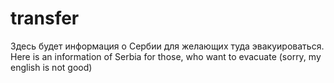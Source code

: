 # transfer
Здесь будет информация о Сербии для желающих туда эвакуироваться. <br>
Here is an information of Serbia for those, who want to evacuate (sorry, my english is not good)
